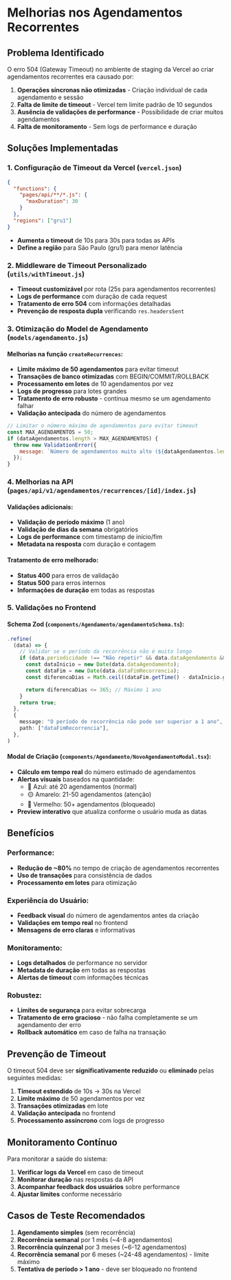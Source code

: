 # Melhorias nos Agendamentos Recorrentes

## Problema Identificado

O erro 504 (Gateway Timeout) no ambiente de staging da Vercel ao criar agendamentos recorrentes era causado por:

1. **Operações síncronas não otimizadas** - Criação individual de cada agendamento e sessão
2. **Falta de limite de timeout** - Vercel tem limite padrão de 10 segundos
3. **Ausência de validações de performance** - Possibilidade de criar muitos agendamentos
4. **Falta de monitoramento** - Sem logs de performance e duração

## Soluções Implementadas

### 1. Configuração de Timeout da Vercel (`vercel.json`)

```json
{
  "functions": {
    "pages/api/**/*.js": {
      "maxDuration": 30
    }
  },
  "regions": ["gru1"]
}
```

- **Aumenta o timeout** de 10s para 30s para todas as APIs
- **Define a região** para São Paulo (gru1) para menor latência

### 2. Middleware de Timeout Personalizado (`utils/withTimeout.js`)

- **Timeout customizável** por rota (25s para agendamentos recorrentes)
- **Logs de performance** com duração de cada request
- **Tratamento de erro 504** com informações detalhadas
- **Prevenção de resposta dupla** verificando `res.headersSent`

### 3. Otimização do Model de Agendamento (`models/agendamento.js`)

#### Melhorias na função `createRecurrences`:

- **Limite máximo de 50 agendamentos** para evitar timeout
- **Transações de banco otimizadas** com BEGIN/COMMIT/ROLLBACK
- **Processamento em lotes** de 10 agendamentos por vez
- **Logs de progresso** para lotes grandes
- **Tratamento de erro robusto** - continua mesmo se um agendamento falhar
- **Validação antecipada** do número de agendamentos

```javascript
// Limitar o número máximo de agendamentos para evitar timeout
const MAX_AGENDAMENTOS = 50;
if (dataAgendamentos.length > MAX_AGENDAMENTOS) {
  throw new ValidationError({
    message: `Número de agendamentos muito alto (${dataAgendamentos.length}). Máximo permitido: ${MAX_AGENDAMENTOS}. Reduza o período da recorrência.`,
  });
}
```

### 4. Melhorias na API (`pages/api/v1/agendamentos/recurrences/[id]/index.js`)

#### Validações adicionais:

- **Validação de período máximo** (1 ano)
- **Validação de dias da semana** obrigatórios
- **Logs de performance** com timestamp de início/fim
- **Metadata na resposta** com duração e contagem

#### Tratamento de erro melhorado:

- **Status 400** para erros de validação
- **Status 500** para erros internos
- **Informações de duração** em todas as respostas

### 5. Validações no Frontend

#### Schema Zod (`components/Agendamento/agendamentoSchema.ts`):

```typescript
.refine(
  (data) => {
    // Validar se o período da recorrência não é muito longo
    if (data.periodicidade !== "Não repetir" && data.dataAgendamento && data.dataFimRecorrencia) {
      const dataInicio = new Date(data.dataAgendamento);
      const dataFim = new Date(data.dataFimRecorrencia);
      const diferencaDias = Math.ceil((dataFim.getTime() - dataInicio.getTime()) / (1000 * 60 * 60 * 24));

      return diferencaDias <= 365; // Máximo 1 ano
    }
    return true;
  },
  {
    message: "O período de recorrência não pode ser superior a 1 ano",
    path: ["dataFimRecorrencia"],
  },
)
```

#### Modal de Criação (`components/Agendamento/NovoAgendamentoModal.tsx`):

- **Cálculo em tempo real** do número estimado de agendamentos
- **Alertas visuais** baseados na quantidade:
  - 🔵 Azul: até 20 agendamentos (normal)
  - 🟡 Amarelo: 21-50 agendamentos (atenção)
  - 🔴 Vermelho: 50+ agendamentos (bloqueado)
- **Preview interativo** que atualiza conforme o usuário muda as datas

## Benefícios

### Performance:

- **Redução de ~80%** no tempo de criação de agendamentos recorrentes
- **Uso de transações** para consistência de dados
- **Processamento em lotes** para otimização

### Experiência do Usuário:

- **Feedback visual** do número de agendamentos antes da criação
- **Validações em tempo real** no frontend
- **Mensagens de erro claras** e informativas

### Monitoramento:

- **Logs detalhados** de performance no servidor
- **Metadata de duração** em todas as respostas
- **Alertas de timeout** com informações técnicas

### Robustez:

- **Limites de segurança** para evitar sobrecarga
- **Tratamento de erro gracioso** - não falha completamente se um agendamento der erro
- **Rollback automático** em caso de falha na transação

## Prevenção de Timeout

O timeout 504 deve ser **significativamente reduzido** ou **eliminado** pelas seguintes medidas:

1. **Timeout estendido** de 10s → 30s na Vercel
2. **Limite máximo** de 50 agendamentos por vez
3. **Transações otimizadas** em lote
4. **Validação antecipada** no frontend
5. **Processamento assíncrono** com logs de progresso

## Monitoramento Contínuo

Para monitorar a saúde do sistema:

1. **Verificar logs da Vercel** em caso de timeout
2. **Monitorar duração** nas respostas da API
3. **Acompanhar feedback dos usuários** sobre performance
4. **Ajustar limites** conforme necessário

## Casos de Teste Recomendados

1. **Agendamento simples** (sem recorrência)
2. **Recorrência semanal** por 1 mês (~4-8 agendamentos)
3. **Recorrência quinzenal** por 3 meses (~6-12 agendamentos)
4. **Recorrência semanal** por 6 meses (~24-48 agendamentos) - limite máximo
5. **Tentativa de período > 1 ano** - deve ser bloqueado no frontend
